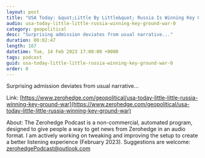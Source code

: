 ```yaml
---
layout: post
title: "USA Today: &quot;Little By Little&quot; Russia Is Winning Key Ground War"
audio: usa-today-little-little-russia-winning-key-ground-war-0
category: geopolitical
desc: "Surprising admission deviates from usual narrative..."
duration: 00:02:47
length: 167
datetime: Tue, 14 Feb 2023 17:00:00 +0000
tags: podcast
guid: usa-today-little-little-russia-winning-key-ground-war-0
order: 0
---
```

Surprising admission deviates from usual narrative...

Link: [https://www.zerohedge.com/geopolitical/usa-today-little-little-russia-winning-key-ground-war](https://www.zerohedge.com/geopolitical/usa-today-little-little-russia-winning-key-ground-war)

About: The Zerohedge Podcast is a non-commercial, automated program, designed to give people a way to get news from Zerohedge in an audio format.  I am actively working on tweaking and improving the setup to create a better listening experience (February 2023).  Suggestions are welcome: [zerohedgePodcast@outlook.com](mailto:zerohedgePodcast@outlook.com)